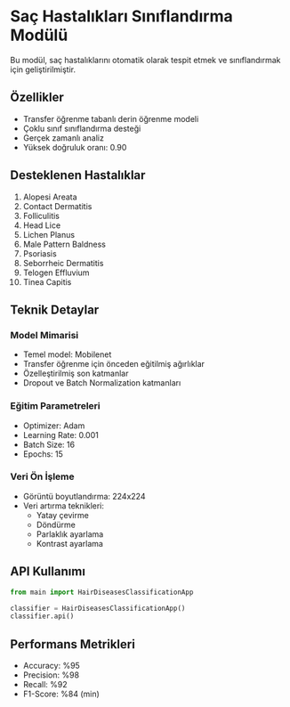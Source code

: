# Saç Hastalıkları Sınıflandırma Modülü

Bu modül, saç hastalıklarını otomatik olarak tespit etmek ve sınıflandırmak için geliştirilmiştir.

## Özellikler

- Transfer öğrenme tabanlı derin öğrenme modeli
- Çoklu sınıf sınıflandırma desteği
- Gerçek zamanlı analiz
- Yüksek doğruluk oranı: 0.90

## Desteklenen Hastalıklar

1. Alopesi Areata
2. Contact Dermatitis
3. Folliculitis
4. Head Lice
5. Lichen Planus
6. Male Pattern Baldness
7. Psoriasis
8. Seborrheic Dermatitis
9. Telogen Effluvium
10. Tinea Capitis

## Teknik Detaylar

### Model Mimarisi
- Temel model: Mobilenet
- Transfer öğrenme için önceden eğitilmiş ağırlıklar
- Özelleştirilmiş son katmanlar
- Dropout ve Batch Normalization katmanları

### Eğitim Parametreleri
- Optimizer: Adam
- Learning Rate: 0.001
- Batch Size: 16
- Epochs: 15

### Veri Ön İşleme
- Görüntü boyutlandırma: 224x224
- Veri artırma teknikleri:
  - Yatay çevirme
  - Döndürme
  - Parlaklık ayarlama
  - Kontrast ayarlama

## API Kullanımı

```python
from main import HairDiseasesClassificationApp

classifier = HairDiseasesClassificationApp()
classifier.api()
```

## Performans Metrikleri

- Accuracy: %95
- Precision: %98
- Recall: %92
- F1-Score: %84 (min)
